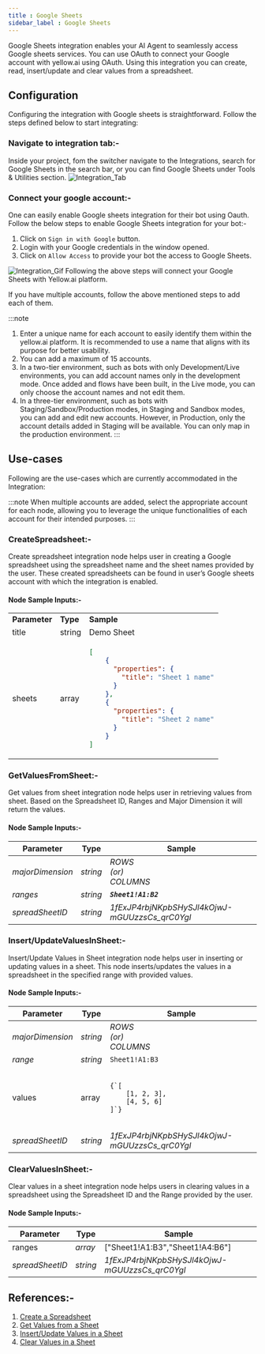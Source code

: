 ```yaml
---
title : Google Sheets
sidebar_label : Google Sheets
---
```



Google Sheets integration enables your AI Agent to seamlessly access Google sheets services. You can use OAuth to connect your Google account with yellow.ai using OAuth. Using this integration you can create, read, insert/update and clear values from a spreadsheet.

## Configuration

Configuring the integration with Google sheets is straightforward. Follow the steps defined below to start integrating:

### Navigate to integration tab:-

Inside your project, fom the switcher navigate to the Integrations, search for Google Sheets in the search bar, or you can find Google Sheets under Tools & Utilities section.
![Integration_Tab](https://cdn.yellowmessenger.com/gpzeigOUh0wp1650969736563.png)


### Connect your google account:-

One can easily enable Google sheets integration for their bot using Oauth. Follow the below steps to enable Google Sheets integration for your bot:-

1. Click on `Sign in with Google` button.
2. Login with your Google credentials in the window opened.
3. Click on `Allow Access` to provide your bot the access to Google Sheets.

![Integration_Gif](https://cdn.yellowmessenger.com/lJDrhSTboKk11650969677157.gif)
Following the above steps will connect your Google Sheets with Yellow.ai platform.

If you have multiple accounts, follow the above mentioned steps to add each of them.

:::note
1. Enter a unique name for each account to easily identify them within the yellow.ai platform. It is recommended to use a name that aligns with its purpose for better usability. 
2. You can add a maximum of 15 accounts.
3. In a two-tier environment, such as bots with only Development/Live environments, you can add account names only in the development mode. Once added and flows have been built, in the Live mode, you can only choose the account names and not edit them.
4. In a three-tier environment, such as bots with Staging/Sandbox/Production modes, in Staging and Sandbox modes, you can add and edit new accounts. However, in Production, only the account details added in Staging will be available. You can only map in the production environment.
:::


## Use-cases

Following are the use-cases which are currently accommodated in the Integration:

:::note
When multiple accounts are added, select the appropriate account for each node, allowing you to leverage the unique functionalities of each account for their intended purposes.
:::

### CreateSpreadsheet:-

Create spreadsheet integration node helps user in creating a Google spreadsheet using the spreadsheet name and the sheet names provided by the user. These created spreadsheets can be found in user’s Google sheets account with which the integration is enabled.


#### Node Sample Inputs:-


<table>
  <tr>
   <td><strong>Parameter</strong></td>
   <td><strong>Type</strong></td>
   <td><strong>Sample</strong></td>
  </tr>
  <tr>
   <td>title</td>
   <td>string</td>
   <td>Demo Sheet</td>
  </tr>
  <tr>
   <td>sheets</td>
   <td>array</td>
   <td>

```json
[
    {
      "properties": {
        "title": "Sheet 1 name"
      }
    },
    {
      "properties": {
        "title": "Sheet 2 name"
      }
    }
]
```
   </td>
  </tr>
</table>







### GetValuesFromSheet:-

Get values from sheet integration node helps user in retrieving values from sheet. Based on the Spreadsheet ID, Ranges and Major Dimension it will return the values.


#### Node Sample Inputs:-


<table>
  <thead>
    <tr>
      <th><strong>Parameter</strong></th>
      <th><strong>Type</strong></th>
      <th><strong>Sample</strong></th>
    </tr>
  </thead>
  <tbody>
    <tr>
      <td><em>majorDimension</em></td>
      <td><em>string</em></td>
      <td>
        <em>ROWS<br />(or)<br />COLUMNS</em>
      </td>
    </tr>
    <tr>
      <td><em>ranges</em></td>
      <td><em>string</em></td>
      <td><strong><code><em>Sheet1!A1:B2</em></code></strong></td>
    </tr>
    <tr>
      <td><em>spreadSheetID</em></td>
      <td><em>string</em></td>
      <td><em>1fExJP4rbjNKpbSHySJl4kOjwJ-mGUUzzsCs_qrC0YgI</em></td>
    </tr>
  </tbody>
</table>




### Insert/UpdateValuesInSheet:-

Insert/Update Values in Sheet integration node helps user in inserting or updating values in a sheet. This node inserts/updates the values in a spreadsheet in the specified range with provided values.


#### Node Sample Inputs:-


<table>
  <thead>
    <tr>
      <th><strong>Parameter</strong></th>
      <th><strong>Type</strong></th>
      <th><strong>Sample</strong></th>
    </tr>
  </thead>
  <tbody>
    <tr>
      <td><em>majorDimension</em></td>
      <td><em>string</em></td>
      <td><em>ROWS<br />(or)<br />COLUMNS</em></td>
    </tr>
    <tr>
      <td><em>range</em></td>
      <td><em>string</em></td>
      <td><code>Sheet1!A1:B3</code></td>
    </tr>
    <tr>
      <td>values</td>
      <td>array</td>
      <td>
        <pre><code>
{`[
    [1, 2, 3],
    [4, 5, 6]
]`}
        </code></pre>
      </td>
    </tr>
    <tr>
      <td><em>spreadSheetID</em></td>
      <td><em>string</em></td>
      <td><em>1fExJP4rbjNKpbSHySJl4kOjwJ-mGUUzzsCs_qrC0YgI</em></td>
    </tr>
  </tbody>
</table>



### ClearValuesInSheet:-

Clear values in a sheet integration node helps users in clearing values in a spreadsheet using the Spreadsheet ID and the Range provided by the user.


#### Node Sample Inputs:-


<table>
  <thead>
    <tr>
      <th><strong>Parameter</strong></th>
      <th><strong>Type</strong></th>
      <th><strong>Sample</strong></th>
    </tr>
  </thead>
  <tbody>
    <tr>
      <td>ranges</td>
      <td><em>array</em></td>
      <td>["Sheet1!A1:B3","Sheet1!A4:B6"]</td>
    </tr>
    <tr>
      <td><em>spreadSheetID</em></td>
      <td><em>string</em></td>
      <td><em>1fExJP4rbjNKpbSHySJl4kOjwJ-mGUUzzsCs_qrC0YgI</em></td>
    </tr>
  </tbody>
</table>

## References:-



1. [Create a Spreadsheet](https://developers.google.com/sheets/api/reference/rest/v4/spreadsheets/create)
2. [Get Values from a Sheet](https://developers.google.com/sheets/api/reference/rest/v4/spreadsheets.values/batchGet)
3. [Insert/Update Values in a Sheet](https://developers.google.com/sheets/api/reference/rest/v4/spreadsheets.values/batchUpdate)
4. [Clear Values in a Sheet](https://developers.google.com/sheets/api/reference/rest/v4/spreadsheets.values/batchClear)



